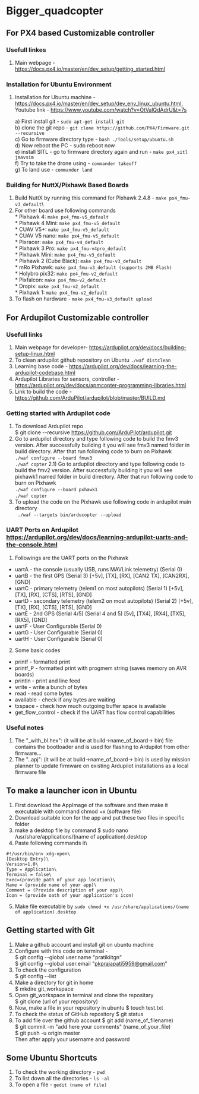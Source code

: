 # Bigger_quadcopter

## For PX4 based Customizable controller

### Usefull linkes

1) Main webpage - https://docs.px4.io/master/en/dev_setup/getting_started.html

### Installation for Ubuntu Environment

1) Installation for Ubuntu machine - https://docs.px4.io/master/en/dev_setup/dev_env_linux_ubuntu.html, Youtube link - https://www.youtube.com/watch?v=OtValQdAdrU&t=7s

    a) First install git - ```sudo apt-get install git```\
    b) clone the git repo - ```git clone https://github.com/PX4/Firmware.git --recursive```\
    c) Go to firmware directory type - ```bash ./Tools/setup/ubuntu.sh```\
    d) Now reboot the PC - sudo reboot now\
    e) install SITL - go to firmware directory again and run - ```make px4_sitl jmavsim```\
    f) Try to take the drone using - ```commander takeoff```\
    g) To land use - ```commander land```

### Building for NuttX/Pixhawk Based Boards

1) Build NuttX by running this command for Pixhawk 2.4.8 - ```make px4_fmu-v3_default```\
2) For other board use following commands\
        * Pixhawk 4: ```make px4_fmu-v5_default```\
        * Pixhawk 4 Mini: ```make px4_fmu-v5_default```\
        * CUAV V5+: ```make px4_fmu-v5_default```\
        * CUAV V5 nano: ```make px4_fmu-v5_default```\
        * Pixracer: ```make px4_fmu-v4_default```\
        * Pixhawk 3 Pro: ```make px4_fmu-v4pro_default```\
        * Pixhawk Mini: ```make px4_fmu-v3_default```\
        * Pixhawk 2 (Cube Black): ```make px4_fmu-v3_default```\
        * mRo Pixhawk: ```make px4_fmu-v3_default (supports 2MB Flash)```\
        * Holybro pix32: ```make px4_fmu-v2_default```\
        * Pixfalcon: ```make px4_fmu-v2_default```\
        * Dropix: ```make px4_fmu-v2_default```\
        * Pixhawk 1: ```make px4_fmu-v2_default```
3) To flash on hardware - ```make px4_fmu-v3_default upload```

## For Ardupilot Customizable controller

### Usefull links

1) Main webpage for developer- https://ardupilot.org/dev/docs/building-setup-linux.html
2) To clean ardupilot github repository on Ubuntu ```./waf distclean```
3) Learning base code - https://ardupilot.org/dev/docs/learning-the-ardupilot-codebase.html
4) Ardupilot Libraries for sensors, controller - https://ardupilot.org/dev/docs/apmcopter-programming-libraries.html
5) Link to build the code - https://github.com/ArduPilot/ardupilot/blob/master/BUILD.md

### Getting started with Ardupilot code

1) To download Ardupilot repo\
    $ git clone --recursive https://github.com/ArduPilot/ardupilot.git
2) Go to ardupilot directory and type following code to build the fmv3 version. After successfully building it you will see fmv3 named folder in build directory. After that run following code to burn on Pixhawk\
    ```./waf configure --board fmuv3```\
    ```./waf copter```
2.1) Go to ardupilot directory and type following code to build the fmv2 version. After successfully building it you will see pixhawk1 named folder in build directory. After that run following code to burn on Pixhawk\
    ```./waf configure --board pxhawk1```\
    ```./waf copter```
3) To upload the code on the Pixhawk use following code in ardupilot main directory\
    ``` ./waf --targets bin/arducopter --upload```

### UART Ports on Ardupilot https://ardupilot.org/dev/docs/learning-ardupilot-uarts-and-the-console.html

1) Followings are the UART ports on the Pixhawk
* uartA - the console (usually USB, runs MAVLink telemetry) (Serial 0)
* uartB - the first GPS  (Serial 3) [+5v], [TX], [RX], [CAN2 TX], [CAN2RX], [GND]
* uartC - primary telemetry (telem1 on most autopilots)  (Serial 1) [+5v], [TX], [RX], [CTS], [RTS], [GND]
* uartD - secondary telemetry (telem2 on most autopilots)  (Serial 2) [+5v], [TX], [RX], [CTS], [RTS], [GND]
* uartE - 2nd GPS (Serial 4/5)  (Serial 4 and 5) [5v], [TX4], [RX4], [TX5], [RX5], [GND]
* uartF - User Configurable  (Serial 0)
* uartG - User Configurable  (Serial 0)
* uartH - User Configurable  (Serial 0)

2) Some basic codes
* printf - formatted print
* printf_P - formatted print with progmem string (saves memory on AVR boards)
* println - print and line feed
* write - write a bunch of bytes
* read - read some bytes
* available - check if any bytes are waiting
* txspace - check how much outgoing buffer space is available
* get_flow_control - check if the UART has flow control capabilities

### Useful notes


1) The "_with_bl.hex": (it will be at build->name_of_board-> bin) file contains the bootloader and is used for flashing to Ardupilot from other firmware... 
2) The "..apj": (it will be at build->name_of_board-> bin) is used by mission planner to update firmware on existing Ardupilot installations as a local firmware file


## To make a launcher icon in Ubuntu

1) First download the AppImage of the software and then make it executable with command chmod +x (software file)
2) Download suitable icon for the app and put these two files in specific folder
3) make a desktop file by command $ sudo nano /usr/share/applications/(name of application).desktop
4) Paste following commands it\
```
#!/usr/bin/env xdg-open\
[Desktop Entry]\
Version=1.0\
Type = Application\
Terminal = false\
Exec=(provide path of your app location)\
Name = (provide name of your app)\
Comment = (Provide description of your app)\
Icon = (provide oath of your application's icon)
```
5) Make file executable by ```sudo chmod +x /usr/share/applications/(name of application).desktop```


## Getting started with Git

1) Make a github account and install git on ubuntu machine
2) Configure with this code on terminal - \
    $ git config --global user.name "pratikiitgn"\
    $ git config --global user.email "pkprajapati5959@gmail.com"
3) To check the configuration \
    $ git config --list
4) Make a directory for git in home \
    $ mkdire git_workspace
5) Open git_workspace in terminal and clone the repositary\
    $ git clone (url of your repository)
6) Now, make a file in your repository in ubuntu
    $ touch test.txt
7) To check the status of GitHub repository
    $ git status
8) To add file over the github account
    $ git add (name_of_filename)\
    $ git commit -m "add here your comments" (name_of_your_file)\
    $ git push -u origin master\
    Then after apply your username and password
    
    
## Some Ubuntu Shortcuts

1) To check the working directory -  ```pwd```
2) To list down all the directories - ```ls -al```
3) To open a file - ```gedit (name of file)```
